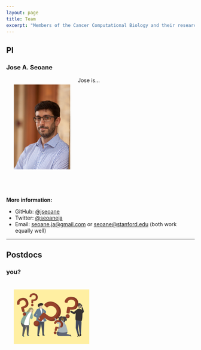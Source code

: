 ```yaml
---
layout: page
title: Team
excerpt: "Members of the Cancer Computational Biology and their research interests."
---
```


## PI

### Jose A. Seoane

<img src="/images/seoane.jpg" alt="Jose A. Seoane" width="30%" align="left" hspace="20" vspace="20">


Jose is...  <br>
<br><br><br><br><br><br><br><br><br><br><br><br><br>
<br><br>
<br><br>

__More information:__
* GitHub: [@jseoane](https://github.com/jseoane)
* Twitter: [@seoaneja](https://twitter.com/seoaneja)
* Email: [seoane.ja@gmail.com](mailto:seoane.ja@gmail.com) or [seoane@stanford.edu](mailto:seoane@stanford.edu) (both work equally well)

***

## Postdocs

### you?

<img src="/images/question_mark.jpg" alt="question mark" width="40%" align="left" hspace="20" vspace="20">

